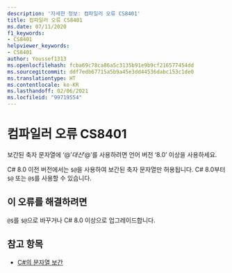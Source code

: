 ```yaml
---
description: '자세한 정보: 컴파일러 오류 CS8401'
title: 컴파일러 오류 CS8401
ms.date: 07/11/2020
f1_keywords:
- CS8401
helpviewer_keywords:
- CS8401
author: Youssef1313
ms.openlocfilehash: fcba69c78ca86a5c3135b91e9b9cf216577454dd
ms.sourcegitcommit: ddf7edb67715a5b9a45e3dd44536dabc153c1de0
ms.translationtype: HT
ms.contentlocale: ko-KR
ms.lasthandoff: 02/06/2021
ms.locfileid: "99719554"
---
```

# <a name="compiler-error-cs8401"></a>컴파일러 오류 CS8401

보간된 축자 문자열에 ‘$@’ 대신 ‘@$’를 사용하려면 언어 버전 ‘8.0’ 이상을 사용하세요.

C# 8.0 이전 버전에서는 `$@`을 사용하여 보간된 축자 문자열만 허용됩니다. C# 8.0부터 `$@` 또는 `@$`를 사용할 수 있습니다.

## <a name="to-correct-this-error"></a>이 오류를 해결하려면

`@$`를 `$@`으로 바꾸거나 C# 8.0 이상으로 업그레이드합니다.

## <a name="see-also"></a>참고 항목

- [C#의 문자열 보간](../../tutorials/string-interpolation.md)
